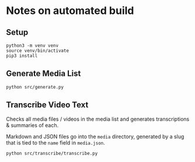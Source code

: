 # Notes on automated build

## Setup

```
python3 -m venv venv
source venv/bin/activate
pip3 install
```

## Generate Media List

```
python src/generate.py
```

## Transcribe Video Text

Checks all media files / videos in the media list and
generates transcriptions & summaries of each.

Markdown and JSON files go into the `media` directory, generated by a slug
that is tied to the `name` field in `media.json`.

```
python src/transcribe/transcribe.py
```